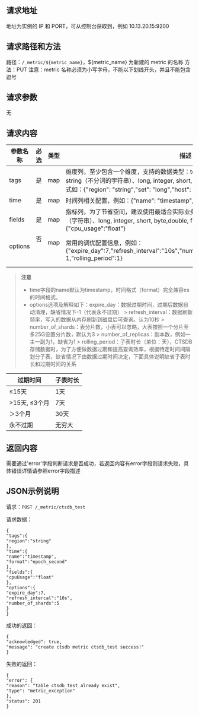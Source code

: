 
## 请求地址 ##
地址为实例的 IP 和 PORT，可从控制台获取到，例如 10.13.20.15:9200

## 请求路径和方法 ##
路径：`/_metric/${metric_name}`，${metric_name} 为新建的 metric 的名称
方法：PUT
注意：metric 名称必须为小写字母，不能以下划线开头，并且不能包含逗号
## 请求参数 ##
无
## 请求内容 ##
| 参数名称        | 必选            | 类型            | 描述            |
|---------|---------|---------|---------|
| tags            | 是              | map             | 维度列，至少包含一个维度，支持的数据类型：text（带有分词、全文索引的字符串）、string（不分词的字符串）、long, integer, short, byte, double, float，date，boolean。格式如：{"region": "string","set":  "long","host": "string"} |
| time            | 是              | map             | 时间列相关配置，例如：{"name": "timestamp", "format":  "epoch_second"}   |
| fields          | 是              | map             | 指标列，为了节省空间，建议使用最适合实际业务使用的类型，支持的数据类型：string（字符串）、long, integer, short, byte,double, float，date，boolean。例如：{"cpu_usage":"float"}  |
| options         | 否              | map             | 常用的调优配置信息，例如：{"expire_day":7,"refresh_interval":"10s","number_of_shards":5,"number_of_replicas": 1,"rolling_period":1}  |

> **注意**
>
> - time字段的name默认为timestamp，时间格式（format）完全兼容es的时间格式。
> - options选项及解释如下：expire_day：数据过期时间，过期后数据自动清理，缺省情况下-1（代表永不过期）
	> refresh_interval：数据刷新频率，写入的数据从内存刷新到磁盘后可查询。认为10秒
	> number_of_shards：表分片数，小表可以忽略，大表按照一个分片至多25G设置分片数，默认为3
	> number_of_replicas：副本数，例如一主一副为1，缺省为1
	> rolling_period：子表时长（单位：天），CTSDB存储数据时，为了方便做数据过期和提高查询效率，根据特定时间间隔划分子表，缺省情况下由数据过期时间决定，下面具体说明缺省子表时长和过期时间的关系
	
|过期时间 |    子表时长|
|---------|---------|
|  ≤15天     |       1天|
| >15天, ≤3个月|   7天|
| ＞3个月|          30天|
| 永不过期 |        无穷大|

## 返回内容 ##
需要通过'error'字段判断请求是否成功，若返回内容有error字段则请求失败，具体错误详情请参照error字段描述

## JSON示例说明 ##
请求：`POST /_metric/ctsdb_test`

请求数据：
    
    {
    "tags":{
    "region":"string"
    },
    "time":{
    "name":"timestamp",
    "format":"epoch_second"
    },
    "fields":{
    "cpuUsage":"float"
    },
    "options":{
    "expire_day":7,
    "refresh_intercal":"10s",
    "number_of_shards":5
    }
    }

成功的返回：

	{
    "acknowledged": true,
    "message": "create ctsdb metric ctsdb_test success!"
    }

失败的返回：

    {
    "error": {
    "reason": "table ctsdb_test already exist",
    "type": "metric_exception"
    },
    "status": 201
    }
